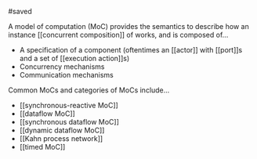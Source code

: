 #saved

A model of computation (MoC) provides the semantics to describe how an instance [[concurrent composition]] of works, and is composed of...
* A specification of a component (oftentimes an [[actor]] with [[port]]s and a set of [[execution action]]s)
* Concurrency mechanisms
* Communication mechanisms

Common MoCs and categories of MoCs include...
* [[synchronous-reactive MoC]]
* [[dataflow MoC]]
* [[synchronous dataflow MoC]]
* [[dynamic dataflow MoC]]
* [[Kahn process network]]
* [[timed MoC]]